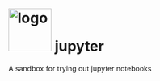 <h1><img src="https://raw.githubusercontent.com/duboviy/jupyter/master/new_logo.png" height=85 alt="logo" title="logo"> jupyter</h1>
A sandbox for trying out jupyter notebooks
